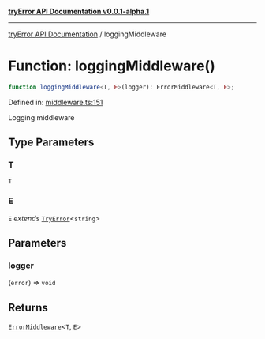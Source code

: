 [**tryError API Documentation v0.0.1-alpha.1**](../index.md)

***

[tryError API Documentation](../index.md) / loggingMiddleware

# Function: loggingMiddleware()

```ts
function loggingMiddleware<T, E>(logger): ErrorMiddleware<T, E>;
```

Defined in: [middleware.ts:151](https://github.com/oconnorjohnson/tryError/blob/e3ae0308069a4fba073f4543d527ad76373db795/src/middleware.ts#L151)

Logging middleware

## Type Parameters

### T

`T`

### E

`E` *extends* [`TryError`](../interfaces/TryError.md)\<`string`\>

## Parameters

### logger

(`error`) => `void`

## Returns

[`ErrorMiddleware`](../type-aliases/ErrorMiddleware.md)\<`T`, `E`\>
